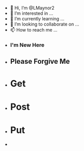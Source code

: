 - 👋 Hi, I’m @LMaynor2
- 👀 I’m interested in ...
- 🌱 I’m currently learning ...
- 💞️ I’m looking to collaborate on ...
- 📫 How to reach me ...
- ### I'm New Here ###
- ## Please Forgive Me ##
- # Get
- # Post
- # Put
- 
<!---
LMaynor2/LMaynor2 is a ✨ special ✨ repository because its `README.md` (this file) appears on your GitHub profile.
You can click the Preview link to take a look at your changes.
--->
